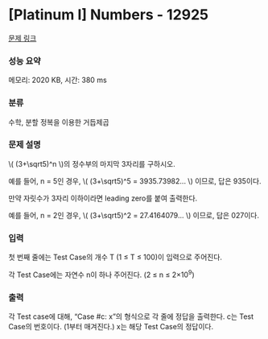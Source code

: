 # [Platinum I] Numbers - 12925 

[문제 링크](https://www.acmicpc.net/problem/12925) 

### 성능 요약

메모리: 2020 KB, 시간: 380 ms

### 분류

수학, 분할 정복을 이용한 거듭제곱

### 문제 설명

<p>\( (3+\sqrt5)^n \)의 정수부의 마지막 3자리를 구하시오.</p>

<p>예를 들어, n = 5인 경우, \( (3+\sqrt5)^5 = 3935.73982... \) 이므로, 답은 935이다.</p>

<p>만약 자릿수가 3자리 이하이라면 leading zero를 붙여 출력한다.</p>

<p>예를 들어, n = 2인 경우, \( (3+\sqrt5)^2 = 27.4164079... \) 이므로, 답은 027이다.</p>

### 입력 

 <p>첫 번째 줄에는 Test Case의 개수 T (1 ≤ T ≤ 100)이 입력으로 주어진다.</p>

<p>각 Test Case에는 자연수 n이 하나 주어진다. (2 ≤ n ≤ 2×10<sup>9</sup>)</p>

### 출력 

 <p>각 Test case에 대해, “Case #c: x”의 형식으로 각 줄에 정답을 출력한다. c는 Test Case의 번호이다. (1부터 매겨진다.) x는 해당 Test Case의 정답이다.</p>

